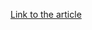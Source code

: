[Link to the article](https://www.forbes.com/sites/thomasbrewster/2017/05/04/dyre-hackers-stealing-millions-from-american-coporates/#601c77842a0a)
